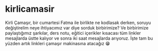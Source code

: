 # kirlicamasir
Kirli Çamaşır, bir cumartesi Fatma ile birlikte ne kodlasak derken, soruyu değiştirelim neye ihtiyacımız var diye sorduk birbirimize? Ve birbirimize paylaştığımız şarkılar, ders notu, eğitici içerikler kısacası tüm linkler mesajlarda üstte kalıyor ve sonra iki saat mesajlarda arıyoruz. İşte tam bu yüzden artık linkleri çamaşır makinasına atacağız 😁
